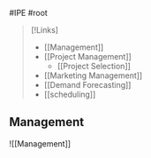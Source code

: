 #IPE #root 

>[!Links]
>- [[Management]]
>- [[Project Management]]
>	- [[Project Selection]]
>- [[Marketing Management]]
>- [[Demand Forecasting]]
>- [[scheduling]]

## **Management**
![[Management]]
